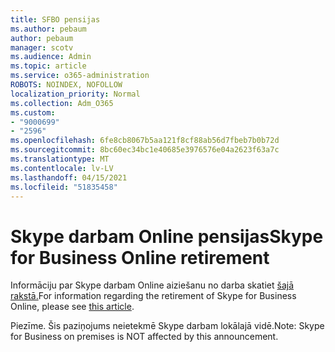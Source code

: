 ```yaml
---
title: SFBO pensijas
ms.author: pebaum
author: pebaum
manager: scotv
ms.audience: Admin
ms.topic: article
ms.service: o365-administration
ROBOTS: NOINDEX, NOFOLLOW
localization_priority: Normal
ms.collection: Adm_O365
ms.custom:
- "9000699"
- "2596"
ms.openlocfilehash: 6fe8cb8067b5aa121f8cf88ab56d7fbeb7b0b72d
ms.sourcegitcommit: 8bc60ec34bc1e40685e3976576e04a2623f63a7c
ms.translationtype: MT
ms.contentlocale: lv-LV
ms.lasthandoff: 04/15/2021
ms.locfileid: "51835458"
---
```

# <a name="skype-for-business-online-retirement"></a><span data-ttu-id="7576e-102">Skype darbam Online pensijas</span><span class="sxs-lookup"><span data-stu-id="7576e-102">Skype for Business Online retirement</span></span>

<span data-ttu-id="7576e-103">Informāciju par Skype darbam Online aiziešanu no darba skatiet [šajā rakstā.](https://techcommunity.microsoft.com/t5/Microsoft-Teams-Blog/Skype-for-Business-Online-to-Be-Retired-in-2021/ba-p/777833)</span><span class="sxs-lookup"><span data-stu-id="7576e-103">For information regarding the retirement of Skype for Business Online, please see [this article](https://techcommunity.microsoft.com/t5/Microsoft-Teams-Blog/Skype-for-Business-Online-to-Be-Retired-in-2021/ba-p/777833).</span></span>

<span data-ttu-id="7576e-104">Piezīme. Šis paziņojums neietekmē Skype darbam lokālajā vidē.</span><span class="sxs-lookup"><span data-stu-id="7576e-104">Note: Skype for Business on premises is NOT affected by this announcement.</span></span> 